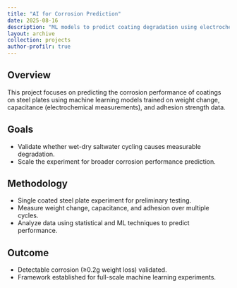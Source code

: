 ```yaml
---
title: "AI for Corrosion Prediction"
date: 2025-08-16
description: "ML models to predict coating degradation using electrochemical and weight change data."
layout: archive
collection: projects
author-profilr: true
---
```


## Overview
This project focuses on predicting the corrosion performance of coatings on steel plates using machine learning models trained on weight change, capacitance (electrochemical measurements), and adhesion strength data.

## Goals
- Validate whether wet-dry saltwater cycling causes measurable degradation.
- Scale the experiment for broader corrosion performance prediction.

## Methodology
- Single coated steel plate experiment for preliminary testing.
- Measure weight change, capacitance, and adhesion over multiple cycles.
- Analyze data using statistical and ML techniques to predict performance.

## Outcome
- Detectable corrosion (≥0.2g weight loss) validated.
- Framework established for full-scale machine learning experiments.
